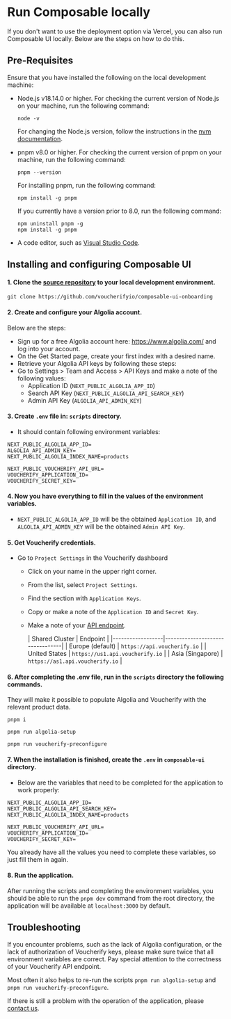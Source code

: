# Run Composable locally

If you don't want to use the deployment option via Vercel, you can also run Composable UI locally.
Below are the steps on how to do this.

## Pre-Requisites

Ensure that you have installed the following on the local development machine:

-  Node.js v18.14.0 or higher. For checking the current version of Node.js on your machine, run the following command:

   ```shell
   node -v
   ```

   For changing the Node.js version, follow the instructions in the [nvm documentation](https://github.com/nvm-sh/nvm).

-  pnpm v8.0 or higher. For checking the current version of pnpm on your machine, run the following command:

   ```shell
   pnpm --version
   ```

   For installing pnpm, run the following command:

   ```shell
   npm install -g pnpm
   ```

   If you currently have a version prior to 8.0, run the following command:

   ```shell
   npm uninstall pnpm -g
   npm install -g pnpm
   ```

-  A code editor, such as [Visual Studio Code](https://code.visualstudio.com/).

## Installing and configuring Composable UI

#### 1. Clone the [source repository](https://github.com/voucherifyio/composable-ui-onboarding) to your local development environment.
```
git clone https://github.com/voucherifyio/composable-ui-onboarding
```

#### 2. Create and configure your Algolia account.
Below are the steps:

- Sign up for a free Algolia account here: https://www.algolia.com/ and log into your account.
- On the Get Started page, create your first index with a desired name.
- Retrieve your Algolia API keys by following these steps:
- Go to Settings > Team and Access > API Keys and make a note of the following values:
    - Application ID (`NEXT_PUBLIC_ALGOLIA_APP_ID`)
    - Search API Key (`NEXT_PUBLIC_ALGOLIA_API_SEARCH_KEY`)
    - Admin API Key (`ALGOLIA_API_ADMIN_KEY`)
  
#### 3. Create `.env` file in: `scripts` directory.
- It should contain following environment variables:
```
NEXT_PUBLIC_ALGOLIA_APP_ID=
ALGOLIA_API_ADMIN_KEY=
NEXT_PUBLIC_ALGOLIA_INDEX_NAME=products

NEXT_PUBLIC_VOUCHERIFY_API_URL=
VOUCHERIFY_APPLICATION_ID=
VOUCHERIFY_SECRET_KEY=
```

#### 4. Now you have everything to fill in the values of the environment variables.

- `NEXT_PUBLIC_ALGOLIA_APP_ID` will be the obtained `Application ID`, and `ALGOLIA_API_ADMIN_KEY` will be the obtained `Admin API Key`.

#### 5. Get Voucherify credentials.

- Go to `Project Settings` in the Voucherify dashboard
    - Click on your name in the upper right corner.
    - From the list, select `Project Settings`.
    - Find the section with `Application Keys`.
    - Copy or make a note of the `Application ID` and `Secret Key`.
    - Make a note of your [API endpoint](https://docs.voucherify.io/docs/api-endpoints).

      | Shared Cluster   | Endpoint                        |
          |------------------|---------------------------------|
      | Europe (default) | `https://api.voucherify.io`     |
      | United States    | `https://us1.api.voucherify.io` |
      | Asia (Singapore) | `https://as1.api.voucherify.io` |

#### 6. After completing the .env file, run in the `scripts` directory the following commands.
They will make it possible to populate Algolia and Voucherify with the relevant product data.
```
pnpm i
```
```
pnpm run algolia-setup
```
```
pnpm run voucherify-preconfigure
 ```

#### 7. When the installation is finished, create the `.env` in `composable-ui` directory.
- Below are the variables that need to be completed for the application to work properly:
```
NEXT_PUBLIC_ALGOLIA_APP_ID=
NEXT_PUBLIC_ALGOLIA_API_SEARCH_KEY=
NEXT_PUBLIC_ALGOLIA_INDEX_NAME=products

NEXT_PUBLIC_VOUCHERIFY_API_URL=
VOUCHERIFY_APPLICATION_ID=
VOUCHERIFY_SECRET_KEY=
```

You already have all the values you need to complete these variables, so just fill them in again.

#### 8. Run the application.
After running the scripts and completing the environment variables, you should be able to run the `pnpm dev` command from the root directory, the application will be available at `localhost:3000` by default.

## Troubleshooting

If you encounter problems, such as the lack of Algolia configuration, or the lack of authorization of Voucherify keys, please make sure twice that all environment variables are correct. Pay special attention to the correctness of your Voucherify API endpoint.

Most often it also helps to re-run the scripts `pnpm run algolia-setup` and `pnpm run voucherify-preconfigure`.

If there is still a problem with the operation of the application, please [contact us](https://www.voucherify.io/contact-support).
